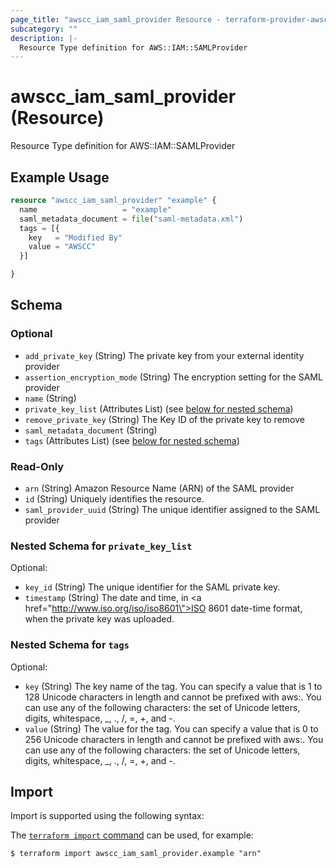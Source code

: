 ```yaml
---
page_title: "awscc_iam_saml_provider Resource - terraform-provider-awscc"
subcategory: ""
description: |-
  Resource Type definition for AWS::IAM::SAMLProvider
---
```


# awscc_iam_saml_provider (Resource)

Resource Type definition for AWS::IAM::SAMLProvider

## Example Usage

```terraform
resource "awscc_iam_saml_provider" "example" {
  name                   = "example"
  saml_metadata_document = file("saml-metadata.xml")
  tags = [{
    key   = "Modified By"
    value = "AWSCC"
  }]

}
```

<!-- schema generated by tfplugindocs -->
## Schema

### Optional

- `add_private_key` (String) The private key from your external identity provider
- `assertion_encryption_mode` (String) The encryption setting for the SAML provider
- `name` (String)
- `private_key_list` (Attributes List) (see [below for nested schema](#nestedatt--private_key_list))
- `remove_private_key` (String) The Key ID of the private key to remove
- `saml_metadata_document` (String)
- `tags` (Attributes List) (see [below for nested schema](#nestedatt--tags))

### Read-Only

- `arn` (String) Amazon Resource Name (ARN) of the SAML provider
- `id` (String) Uniquely identifies the resource.
- `saml_provider_uuid` (String) The unique identifier assigned to the SAML provider

<a id="nestedatt--private_key_list"></a>
### Nested Schema for `private_key_list`

Optional:

- `key_id` (String) The unique identifier for the SAML private key.
- `timestamp` (String) The date and time, in <a href=\"http://www.iso.org/iso/iso8601\">ISO 8601 date-time </a> format, when the private key was uploaded.


<a id="nestedatt--tags"></a>
### Nested Schema for `tags`

Optional:

- `key` (String) The key name of the tag. You can specify a value that is 1 to 128 Unicode characters in length and cannot be prefixed with aws:. You can use any of the following characters: the set of Unicode letters, digits, whitespace, _, ., /, =, +, and -.
- `value` (String) The value for the tag. You can specify a value that is 0 to 256 Unicode characters in length and cannot be prefixed with aws:. You can use any of the following characters: the set of Unicode letters, digits, whitespace, _, ., /, =, +, and -.

## Import

Import is supported using the following syntax:

The [`terraform import` command](https://developer.hashicorp.com/terraform/cli/commands/import) can be used, for example:

```shell
$ terraform import awscc_iam_saml_provider.example "arn"
```